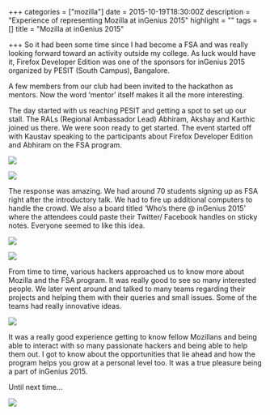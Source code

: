 +++
categories = ["mozilla"]
date = 2015-10-19T18:30:00Z
description = "Experience of representing Mozilla at inGenius 2015"
highlight = ""
tags = []
title = "Mozilla at inGenius 2015"

+++
So it had been some time since I had become a FSA and was really looking forward toward an activity outside my college. As luck would have it, Firefox Developer Edition was one of the sponsors for inGenius 2015 organized by PESIT (South Campus), Bangalore.

A few members from our club had been invited to the hackathon as mentors. Now the word ‘mentor’ itself makes it all the more interesting.

The day started with us reaching PESIT and getting a spot to set up our stall. The RALs (Regional Ambassador Lead) Abhiram, Akshay and Karthic joined us there. We were soon ready to get started. The event started off with Kaustav speaking to the participants about Firefox Developer Edition and Abhiram on the FSA program.

![](/uploads/21269288604_f2834a17c5_b.jpg)

![](/uploads/img_20151002_115541-2-271x300.jpg)

The response was amazing. We had around 70 students signing up as FSA right after the introductory talk. We had to fire up additional computers to handle the crowd. We also a board titled ‘Who’s there @ inGenius 2015’ where the attendees could paste their Twitter/ Facebook handles on sticky notes. Everyone seemed to like this idea.

![](/uploads/12132484_10207772565898067_6227285729087459517_o.jpg)

![](/uploads/12045620_10207772565818065_8886259931049038627_o.jpg)

From time to time, various hackers approached us to know more about Mozilla and the FSA program. It was really good to see so many interested people. We later went around and talked to many teams regarding their projects and helping them with their queries and small issues. Some of the teams had really innovative ideas.

![](/uploads/12140208_10207773373598259_5793051195472324314_o.jpg)

It was a really good experience getting to know fellow Mozillans and being able to interact with so many passionate hackers and being able to help them out. I got to know about the opportunities that lie ahead and how the program helps you grow at a personal level too. It was a true pleasure being a part of inGenius 2015.

Until next time…

![](/uploads/12091193_10207772566178074_7620282099788436882_o.jpg)